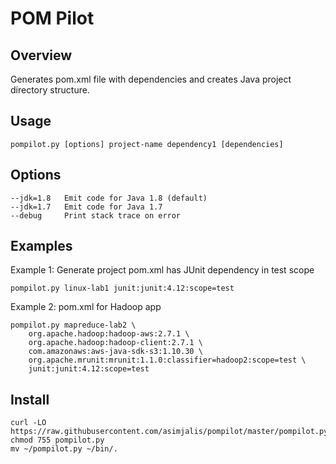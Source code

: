 
POM Pilot
=========

Overview
--------

Generates pom.xml file with dependencies and creates Java project
directory structure.

Usage
-----

    pompilot.py [options] project-name dependency1 [dependencies]

Options
-------

    --jdk=1.8   Emit code for Java 1.8 (default)
    --jdk=1.7   Emit code for Java 1.7
    --debug     Print stack trace on error

Examples
--------

Example 1: Generate project pom.xml has JUnit dependency in test scope

    pompilot.py linux-lab1 junit:junit:4.12:scope=test

Example 2: pom.xml for Hadoop app

    pompilot.py mapreduce-lab2 \
        org.apache.hadoop:hadoop-aws:2.7.1 \
        org.apache.hadoop:hadoop-client:2.7.1 \
        com.amazonaws:aws-java-sdk-s3:1.10.30 \
        org.apache.mrunit:mrunit:1.1.0:classifier=hadoop2:scope=test \
        junit:junit:4.12:scope=test

Install
-------

    curl -LO https://raw.githubusercontent.com/asimjalis/pompilot/master/pompilot.py
    chmod 755 pompilot.py
    mv ~/pompilot.py ~/bin/.

